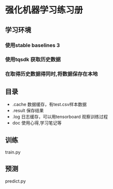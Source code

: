 # 强化机器学习练习册

## 学习环境
### 使用stable baselines 3 
### 使用tqsdk 获取历史数据
### 在取得历史数据得同时,将数据保存在本地

## 目录
- .cache 数据缓存，有test.csv样本数据
- .result 保存结果
- .log 日志缓存，可以用tensorboard 观察训练过程
- doc 使用心得,学习笔记等

## 训练
train.py

## 预测
predict.py